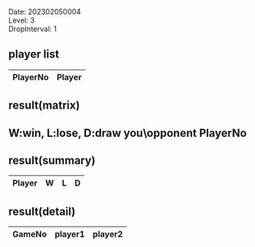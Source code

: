 Date: 202302050004  
Level: 3  
DropInterval: 1  
## player list
PlayerNo  |  Player
----------|--------
## result(matrix)
W:win, L:lose, D:draw
you\opponent PlayerNo
---------------------
## result(summary)
Player  |  W  |  L  |  D
--------|-----|-----|---
## result(detail)
GameNo  |  player1  |  player2
--------|-----------|---------
